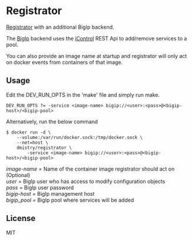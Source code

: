 # Registrator

[Registrator](https://github.com/gliderlabs/registrator) with an additional BigIp backend.

The [BigIp](https://f5.com/products/modules/local-traffic-manager) backend uses the [iControl](https://devcentral.f5.com/login?returnurl=%2fwiki%2fiControlREST.HomePage.ashx) REST Api to add/remove services to a pool.

You can also provide an image name at startup and registrator will only act on docker events from containers of that image.

## Usage

Edit the DEV_RUN_OPTS in the 'make' file and simply run make. 

	DEV_RUN_OPTS ?= -service <image-name> bigip://<user>:<pass>@<bigip-host>/<bigip-pool>

Alternatively, run the below command

	$ docker run -d \
		--volume:/var/run/docker.sock:/tmp/docker.sock \
		--net=host \
		dmistry/registrator \
			-service <image-name> bigip://<user>:<pass>@<bigip-host>/<bigip-pool>


*image-name* = Name of the container image registrator should act on (Optional)  
*user* = BigIp user who has access to modify configuration objects  
*pass* = BigIp user password  
*bigip-host* = BigIp management host  
*bigip_pool* = BigIp pool where services will be added  


## License

MIT
